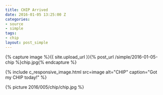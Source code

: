 ```yaml
---
title: CHIP Arrived
date: 2016-01-05 13:25:00 Z
categories:
- source
- simple
tags:
- chip
layout: post_simple
---
```


{% capture image %}{{ site.upload_url }}{% post_url /simple/2016-01-05-chip %}chip.jpg{% endcapture %}

{% include c_responsive_image.html src=image alt="CHIP" caption="Got my CHIP today!" %}

{% picture 2016/005/chip/chip.jpg %}
